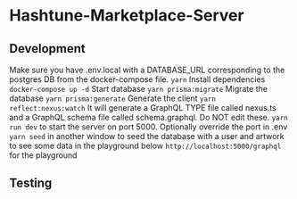 # Hashtune-Marketplace-Server

## Development

Make sure you have .env.local with a DATABASE_URL corresponding to the postgres DB from the docker-compose file.
`yarn` Install dependencies
`docker-compose up -d` Start database
`yarn prisma:migrate` Migrate the database
`yarn prisma:generate` Generate the client
`yarn reflect:nexus:watch` It will generate a GraphQL TYPE file called nexus.ts and a GraphQL schema file called schema.graphql. Do NOT edit these.
`yarn run dev` to start the server on port 5000. Optionally override the port in .env
`yarn seed` in another window to seed the database with a user and artwork to see some data in the playground below
`http://localhost:5000/graphql` for the playground

## Testing
